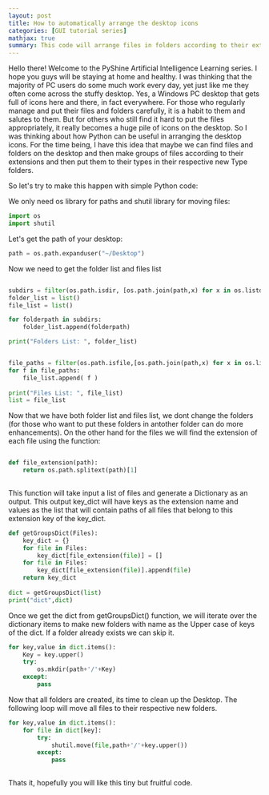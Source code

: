 ```yaml
---
layout: post
title: How to automatically arrange the desktop icons
categories: [GUI tutorial series]
mathjax: true
summary: This code will arrange files in folders according to their extension to keep windows desktop nice and tidy
---
```



Hello there! Welcome to the PyShine Artificial Intelligence Learning series. I hope you guys will be staying at home and healthy. I was thinking that the majority of PC users do some much work every day, yet just like me they often come across the stuffy desktop. Yes, a Windows PC desktop that gets full of icons here and there, in fact everywhere. For those who regularly manage and put their files and folders carefully, it is a habit to them and salutes to them. But for others who still find it hard to put the files appropriately, it really becomes a huge pile of icons on the desktop. So I was thinking about how Python can be useful in arranging the desktop icons. For the time being, I have this idea that maybe we can find files and folders on the desktop and then make groups of files according to their extensions and then put them to their types in their respective new Type folders.

So let's try to make this happen with simple Python code:

We only need os library for paths and shutil library for moving files:

```python 
import os
import shutil
```
Let's get the path of your desktop:

```python 
path = os.path.expanduser("~/Desktop")
```
Now we need to get the folder list and files list

```python 

subdirs = filter(os.path.isdir, [os.path.join(path,x) for x in os.listdir(path)])
folder_list = list()
file_list = list()

for folderpath in subdirs:
	folder_list.append(folderpath)

print("Folders List: ", folder_list)


file_paths = filter(os.path.isfile,[os.path.join(path,x) for x in os.listdir(path)])
for f in file_paths:
	file_list.append( f )
	
print("Files List: ", file_list)
list = file_list


```
Now that we have both folder list and files list, we dont change the folders (for those who want to put these folders in antother folder can do more enhancements). On the other hand for the files we will find the extension of each file using the function:

```python

def file_extension(path): 
	return os.path.splitext(path)[1] 
	

```
This function will take input a list of files and generate a Dictionary as an output. This output key_dict will have keys as the extension name and values as the list that will contain paths of all files that belong to this extension key of the key_dict.

```python
def getGroupsDict(Files):
	key_dict = {}
	for file in Files:
		key_dict[file_extension(file)] = []
	for file in Files:
		key_dict[file_extension(file)].append(file)
	return key_dict
	
dict = getGroupsDict(list)
print("dict",dict)
```
Once we get the dict from getGroupsDict() function, we will iterate over the dictionary items to make new folders with name as the Upper case of keys of the dict. If a folder already exists we can skip it.

```python
for key,value in dict.items():
	Key = key.upper()
	try:
		os.mkdir(path+'/'+Key)
	except:
		pass
```
Now that all folders are created, its time to clean up the Desktop. The following loop will move all files to their respective new folders.

```python
for key,value in dict.items():
	for file in dict[key]:
		try:
			shutil.move(file,path+'/'+key.upper()) 
		except:
			pass
		


```
Thats it, hopefully you will like this tiny but fruitful code. 








	
